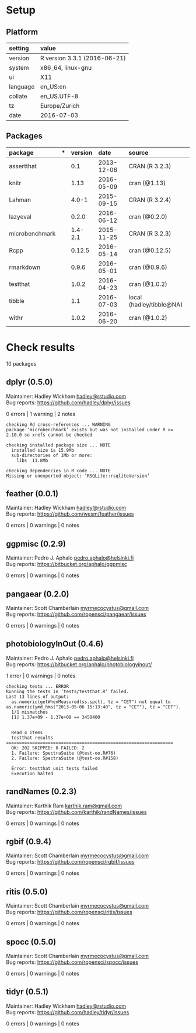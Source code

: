 # Setup

## Platform

|setting  |value                        |
|:--------|:----------------------------|
|version  |R version 3.3.1 (2016-06-21) |
|system   |x86_64, linux-gnu            |
|ui       |X11                          |
|language |en_US:en                     |
|collate  |en_US.UTF-8                  |
|tz       |Europe/Zurich                |
|date     |2016-07-03                   |

## Packages

|package        |*  |version |date       |source                   |
|:--------------|:--|:-------|:----------|:------------------------|
|assertthat     |   |0.1     |2013-12-06 |CRAN (R 3.2.3)           |
|knitr          |   |1.13    |2016-05-09 |cran (@1.13)             |
|Lahman         |   |4.0-1   |2015-09-15 |CRAN (R 3.2.4)           |
|lazyeval       |   |0.2.0   |2016-06-12 |cran (@0.2.0)            |
|microbenchmark |   |1.4-2.1 |2015-11-25 |CRAN (R 3.2.3)           |
|Rcpp           |   |0.12.5  |2016-05-14 |cran (@0.12.5)           |
|rmarkdown      |   |0.9.6   |2016-05-01 |cran (@0.9.6)            |
|testthat       |   |1.0.2   |2016-04-23 |cran (@1.0.2)            |
|tibble         |   |1.1     |2016-07-03 |local (hadley/tibble@NA) |
|withr          |   |1.0.2   |2016-06-20 |cran (@1.0.2)            |

# Check results
10 packages

## dplyr (0.5.0)
Maintainer: Hadley Wickham <hadley@rstudio.com>  
Bug reports: https://github.com/hadley/dplyr/issues

0 errors | 1 warning  | 2 notes

```
checking Rd cross-references ... WARNING
package ‘microbenchmark’ exists but was not installed under R >= 2.10.0 so xrefs cannot be checked

checking installed package size ... NOTE
  installed size is 15.9Mb
  sub-directories of 1Mb or more:
    libs  13.8Mb

checking dependencies in R code ... NOTE
Missing or unexported object: ‘RSQLite::rsqliteVersion’
```

## feather (0.0.1)
Maintainer: Hadley Wickham <hadley@rstudio.com>  
Bug reports: https://github.com/wesm/feather/issues

0 errors | 0 warnings | 0 notes

## ggpmisc (0.2.9)
Maintainer: Pedro J. Aphalo <pedro.aphalo@helsinki.fi>  
Bug reports: https://bitbucket.org/aphalo/ggpmisc

0 errors | 0 warnings | 0 notes

## pangaear (0.2.0)
Maintainer: Scott Chamberlain <myrmecocystus@gmail.com>  
Bug reports: https://github.com/ropensci/pangaear/issues

0 errors | 0 warnings | 0 notes

## photobiologyInOut (0.4.6)
Maintainer: Pedro J. Aphalo <pedro.aphalo@helsinki.fi>  
Bug reports: https://bitbucket.org/aphalo/photobiologyinout/

1 error  | 0 warnings | 0 notes

```
checking tests ... ERROR
Running the tests in ‘tests/testthat.R’ failed.
Last 13 lines of output:
  as.numeric(getWhenMeasured(ss.spct), tz = "CET") not equal to as.numeric(ymd_hms("2013-05-06 15:13:40", tz = "CET"), tz = "CET").
  1/1 mismatches
  [1] 1.37e+09 - 1.37e+09 == 3450400
  
  
  Read 4 items
  testthat results ================================================================
  OK: 202 SKIPPED: 0 FAILED: 2
  1. Failure: SpectraSuite (@test-oo.R#76) 
  2. Failure: SpectraSuite (@test-oo.R#158) 
  
  Error: testthat unit tests failed
  Execution halted
```

## randNames (0.2.3)
Maintainer: Karthik Ram <karthik.ram@gmail.com>  
Bug reports: https://github.com/karthik/randNames/issues

0 errors | 0 warnings | 0 notes

## rgbif (0.9.4)
Maintainer: Scott Chamberlain <myrmecocystus@gmail.com>  
Bug reports: https://github.com/ropensci/rgbif/issues

0 errors | 0 warnings | 0 notes

## ritis (0.5.0)
Maintainer: Scott Chamberlain <myrmecocystus@gmail.com>  
Bug reports: https://github.com/ropensci/ritis/issues

0 errors | 0 warnings | 0 notes

## spocc (0.5.0)
Maintainer: Scott Chamberlain <myrmecocystus@gmail.com>  
Bug reports: https://github.com/ropensci/spocc/issues

0 errors | 0 warnings | 0 notes

## tidyr (0.5.1)
Maintainer: Hadley Wickham <hadley@rstudio.com>  
Bug reports: https://github.com/hadley/tidyr/issues

0 errors | 0 warnings | 0 notes


